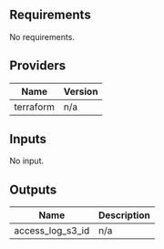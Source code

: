 ## Requirements

No requirements.

## Providers

| Name | Version |
|------|---------|
| terraform | n/a |

## Inputs

No input.

## Outputs

| Name | Description |
|------|-------------|
| access\_log\_s3\_id | n/a |

